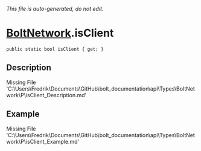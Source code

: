 *This file is auto-generated, do not edit.*

# [BoltNetwork](Types/BoltNetwork.md).isClient
`public static bool isClient { get; }`
## Description
Missing File 'C:\Users\Fredrik\Documents\GitHub\bolt_documentation\api\Types\BoltNetwork\P\isClient_Description.md'
## Example
Missing File 'C:\Users\Fredrik\Documents\GitHub\bolt_documentation\api\Types\BoltNetwork\P\isClient_Example.md'
